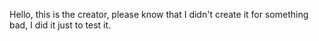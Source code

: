 Hello, this is the creator, please know that I didn't create it for something bad, I did it just to test it. 
